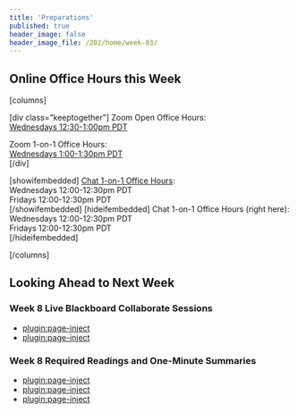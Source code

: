 ```yaml
---
title: 'Preparations'
published: true
header_image: false
header_image_file: /202/home/week-03/
---
```


## Online Office Hours this Week

[columns]

[div class="keeptogether"]
Zoom Open Office Hours:  
[Wednesdays 12:30-1:00pm PDT](https://www2.cs.sfu.ca/CourseCentral/363/paulh/open-office-hours)  

Zoom 1-on-1 Office Hours:  
[Wednesdays 1:00-1:30pm PDT](https://www2.cs.sfu.ca/CourseCentral/363/paulh/1-on-1-office-hours/)  
[/div]

[showifembedded]
[Chat 1-on-1 Office Hours](https://canvas.sfu.ca/courses/53207/external_tools/13146):  
Wednesdays 12:00-12:30pm PDT  
Fridays 12:00-12:30pm PDT  
[/showifembedded]
[hideifembedded]
Chat 1-on-1 Office Hours (right here):  
Wednesdays 12:00-12:30pm PDT  
Fridays 12:00-12:30pm PDT  
[/hideifembedded]

[/columns]

## Looking Ahead to Next Week

### Week 8 Live Blackboard Collaborate Sessions
* [plugin:page-inject](../../blackboard-sessions/week-08-1)  
* [plugin:page-inject](../../blackboard-sessions/week-08-2)  

### Week 8 Required Readings and One-Minute Summaries
* [plugin:page-inject](../../weekly-readings/week-08-1?template=partials/embedlycardlinkonly)  
* [plugin:page-inject](../../weekly-readings/week-08-2?template=partials/embedlycardlinkonly)  
* [plugin:page-inject](../../weekly-readings/week-08-3?template=partials/embedlycardlinkonly)   
